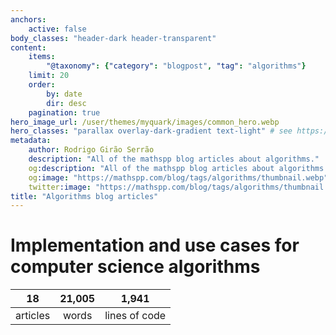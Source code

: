 ```yaml
---
anchors:
    active: false
body_classes: "header-dark header-transparent"
content:
    items:
        "@taxonomy": {"category": "blogpost", "tag": "algorithms"}
    limit: 20
    order:
        by: date
        dir: desc
    pagination: true
hero_image_url: /user/themes/myquark/images/common_hero.webp
hero_classes: "parallax overlay-dark-gradient text-light" # see https://demo.getgrav.org/blog-skeleton/blog/hero-classes
metadata:
    author: Rodrigo Girão Serrão
    description: "All of the mathspp blog articles about algorithms."
    og:description: "All of the mathspp blog articles about algorithms."
    og:image: "https://mathspp.com/blog/tags/algorithms/thumbnail.webp"
    twitter:image: "https://mathspp.com/blog/tags/algorithms/thumbnail.webp"
title: "Algorithms blog articles"
---
```



# Implementation and use cases for computer science algorithms


<table class="stats-table">
    <thead>
        <tr>
            <th style="text-align: center;">18</th>
            <th style="text-align: center;">21,005</th>
            <th style="text-align: center;">1,941</th>
        </tr>
    </thead>
    <tbody>
        <tr>
            <td style="text-align: center;">articles</td>
            <td style="text-align: center;">words</td>
            <td style="text-align: center;">lines of code</td>
        </tr>
    </tbody>
</table>